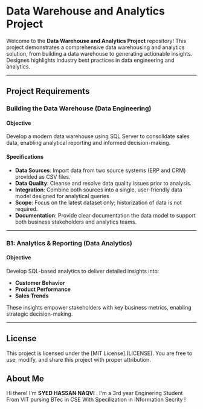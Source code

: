 # Data Warehouse and Analytics Project

Welcome to the **Data Warehouse and Analytics Project** repository!
This project demonstrates a comprehensive data warehousing and analytics solution, from building a data warehouse to generating actionable insights. Designes
highlights industry best practices in data engineering and analytics.

---

## Project Requirements

### Building the Data Warehouse (Data Engineering)

#### Objective
Develop a modern data warehouse using SQL Server to consolidate sales data, enabling analytical reporting and informed decision-making.

#### Specifications

- **Data Sources**: Import data from two source systems (ERP and CRM) provided as CSV files.
- **Data Quality**: Cleanse and resolve data quality issues prior to analysis.
- **Integration**: Combine both sources into a single, user-friendly data model designed for analytical queries
- **Scope**: Focus on the latest dataset only; historization of data is not required.
- **Documentation**: Provide clear documentation the data model to support both business stakeholders and analytics teams.

---

### B1: Analytics & Reporting (Data Analytics)

#### Objective
Develop SQL-based analytics to deliver detailed insights into:
- **Customer Behavior**
- **Product Performance**
- **Sales Trends**

These insights empower stakeholders with key business metrics, enabling strategic decision-making.

---

## License   
 This project is licensed under the [MIT License].(LICENSE). You are free to use, modify, and share this project with proper attribution.

## About Me
Hi there! I'm **SYED HASSAN NAQVI** . I'm a 3rd year Enginering Student From VIT pursing BTec in CSE With Specilization in INformation Secrity !

